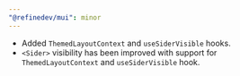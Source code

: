 ```yaml
---
"@refinedev/mui": minor
---
```


- Added `ThemedLayoutContext` and `useSiderVisible` hooks.
- `<Sider>` visibility has been improved with support for `ThemedLayoutContext` and `useSiderVisible` hook.
